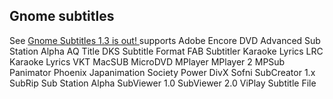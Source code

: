 
##  Gnome subtitles 


See [
	Gnome Subtitles 1.3 is out!
      ](http://gnome-subtitles.sourceforge.net/) supports
    Adobe Encore DVD
    Advanced Sub Station Alpha
    AQ Title
    DKS Subtitle Format
    FAB Subtitler
    Karaoke Lyrics LRC
    Karaoke Lyrics VKT
    MacSUB
    MicroDVD
    MPlayer
    MPlayer 2
    MPSub
    Panimator
    Phoenix Japanimation Society
    Power DivX
    Sofni
    SubCreator 1.x
    SubRip
    Sub Station Alpha
    SubViewer 1.0
    SubViewer 2.0
    ViPlay Subtitle File
